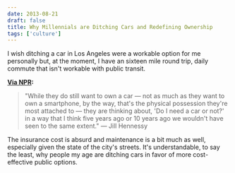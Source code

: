 ```yaml
---
date: 2013-08-21
draft: false
title: Why Millennials are Ditching Cars and Redefining Ownership
tags: ['culture']
---
```


I wish ditching a car in Los Angeles were a workable option for me personally but, at the moment, I have an sixteen mile round trip, daily commute that isn't workable with public transit.<!-- excerpt -->

**[Via NPR](http://www.npr.org/2013/08/21/209579037/why-millennials-are-ditching-cars-and-redefining-ownership):**

> "While they do still want to own a car — not as much as they want to own a smartphone, by the way, that's the physical possession they're most attached to — they are thinking about, 'Do I need a car or not?' in a way that I think five years ago or 10 years ago we wouldn't have seen to the same extent." — Jill Hennessy

The insurance cost is absurd and maintenance is a bit much as well, especially given the state of the city's streets. It's understandable, to say the least, why people my age are ditching cars in favor of more cost-effective public options.
